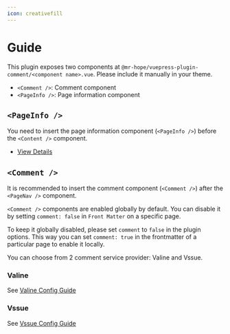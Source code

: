 ```yaml
---
icon: creativefill
---
```


# Guide

This plugin exposes two components at `@mr-hope/vuepress-plugin-comment/<component name>.vue`. Please include it manually in your theme.

- `<Comment />`: Comment component
- `<PageInfo />`: Page information component

## `<PageInfo />`

You need to insert the page information component (`<PageInfo />`) before the `<Content />` component.

- [View Details](page-info.md)

## `<Comment />`

It is recommended to insert the comment component (`<Comment />`) after the `<PageNav />` component.

`<Comment />` components are enabled globally by default. You can disable it by setting `comment: false` in `Front Matter` on a specific page.

To keep it globally disabled, please set `comment` to `false` in the plugin options. This way you can set `comment: true` in the frontmatter of a particular page to enable it locally.

You can choose from 2 comment service provider: Valine and Vssue.

### Valine

See [Valine Config Guide](valine.md)

### Vssue

See [Vssue Config Guide](vssue.md)
